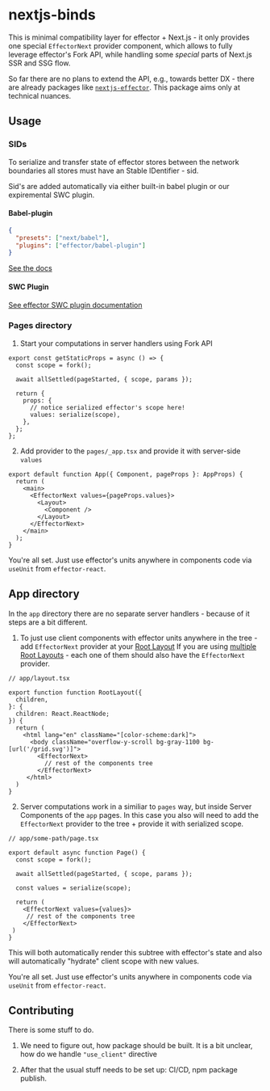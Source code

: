 # nextjs-binds

This is minimal compatibility layer for effector + Next.js - it only provides one special `EffectorNext` provider component, which allows to fully leverage effector's Fork API, while handling some *special* parts of Next.js SSR and SSG flow.

So far there are no plans to extend the API, e.g., towards better DX - there are already packages like [`nextjs-effector`](https://github.com/risenforces/nextjs-effector).
This package aims only at technical nuances.

## Usage

### SIDs

To serialize and transfer state of effector stores between the network boundaries all stores must have an Stable IDentifier - sid.

Sid's are added automatically via either built-in babel plugin or our expiremental SWC plugin.

#### Babel-plugin

```json
{
  "presets": ["next/babel"],
  "plugins": ["effector/babel-plugin"]
}
```

[See the docs](https://effector.dev/docs/api/effector/babel-plugin/#usage)

#### SWC Plugin

[See effector SWC plugin documentation](https://github.com/effector/swc-plugin)

### Pages directory

1. Start your computations in server handlers using Fork API

```tsx
export const getStaticProps = async () => {
  const scope = fork();

  await allSettled(pageStarted, { scope, params });

  return {
    props: {
      // notice serialized effector's scope here!
      values: serialize(scope),
    },
  };
};
```

2. Add provider to the `pages/_app.tsx` and provide it with server-side `values`

```tsx
export default function App({ Component, pageProps }: AppProps) {
  return (
    <main>
      <EffectorNext values={pageProps.values}>
        <Layout>
          <Component />
        </Layout>
      </EffectorNext>
    </main>
  );
}
```

You're all set. Just use effector's units anywhere in components code via `useUnit` from `effector-react`.


## App directory

In the `app` directory there are no separate server handlers - because of it steps are a bit different.

1. To just use client components with effector units anywhere in the tree - add `EffectorNext` provider at your [Root Layout](https://beta.nextjs.org/docs/routing/pages-and-layouts#root-layout-required)
If you are using [multiple Root Layouts](https://beta.nextjs.org/docs/routing/defining-routes#example-creating-multiple-root-layouts) - each one of them should also have the `EffectorNext` provider.

```tsx
// app/layout.tsx

export function function RootLayout({
  children,
}: {
  children: React.ReactNode;
}) {
  return (
    <html lang="en" className="[color-scheme:dark]">
      <body className="overflow-y-scroll bg-gray-1100 bg-[url('/grid.svg')]">
        <EffectorNext>
          // rest of the components tree
        </EffectorNext>
     </html>
  )
}
```

2. Server computations work in a similiar to `pages` way, but inside Server Components of the `app` pages.
In this case you also will need to add the `EffectorNext` provider to the tree + provide it with serialized scope.

```tsx
// app/some-path/page.tsx

export default async function Page() {
  const scope = fork();

  await allSettled(pageStarted, { scope, params });

  const values = serialize(scope);

  return (
    <EffectorNext values={values}>
     // rest of the components tree
    </EffectorNext>
 )
}
```
This will both automatically render this subtree with effector's state and also will automatically "hydrate" client scope with new values.

You're all set. Just use effector's units anywhere in components code via `useUnit` from `effector-react`.

## Contributing

There is some stuff to do.

1. We need to figure out, how package should be built. It is a bit unclear, how do we handle `"use_client"` directive

2. After that the usual stuff needs to be set up: CI/CD, npm package publish.
